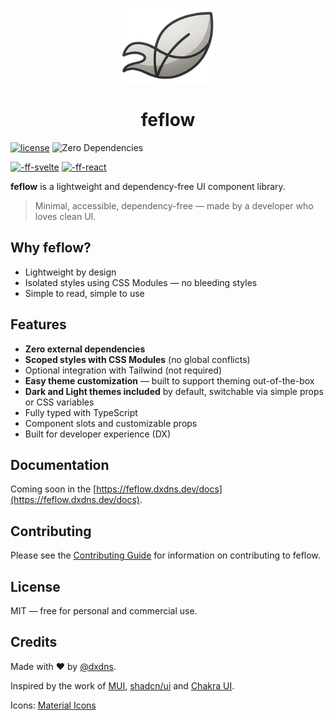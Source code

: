 <p align="center">
  <img src="./packages/docs/public/favicon.png" width="150" height="120" />
</p>

<h1 align="center">feflow</h1>

[![license](https://img.shields.io/github/license/dxdns/feflow)](https://github.com/dxdns/feflow/blob/master/LICENSE)
![Zero Dependencies](https://img.shields.io/badge/dependencies-0-green)

[![-ff-svelte](https://img.shields.io/npm/v/%40dxdns%2Ffeflow-svelte?label=feflow-svelte&labelColor=f96743)](https://www.npmjs.com/package/@dxdns/feflow-svelte)
[![-ff-react](https://img.shields.io/npm/v/%40dxdns%2Ffeflow-react?label=feflow-react&labelColor=aqua)](https://www.npmjs.com/package/@dxdns/feflow-react)

**feflow** is a lightweight and dependency-free UI component library.

> Minimal, accessible, dependency-free — made by a developer who loves clean UI.

## Why feflow?

- Lightweight by design
- Isolated styles using CSS Modules — no bleeding styles
- Simple to read, simple to use

## Features

- **Zero external dependencies**
- **Scoped styles with CSS Modules** (no global conflicts)
- Optional integration with Tailwind (not required)
- **Easy theme customization** — built to support theming out-of-the-box
- **Dark and Light themes included** by default, switchable via simple props or CSS variables
- Fully typed with TypeScript
- Component slots and customizable props
- Built for developer experience (DX)

## Documentation

Coming soon in the [https://feflow.dxdns.dev/docs](https://feflow.dxdns.dev/docs).

## Contributing

Please see the [Contributing Guide](CONTRIBUTING.md) for information on contributing to feflow.

## License

MIT — free for personal and commercial use.

## Credits

Made with ❤️ by [@dxdns](https://linkedin.com/in/dxdns).

Inspired by the work of [MUI](https://mui.com), [shadcn/ui](https://ui.shadcn.com) and [Chakra UI](https://chakra-ui.com).

Icons: [Material Icons](https://fonts.google.com/icons)